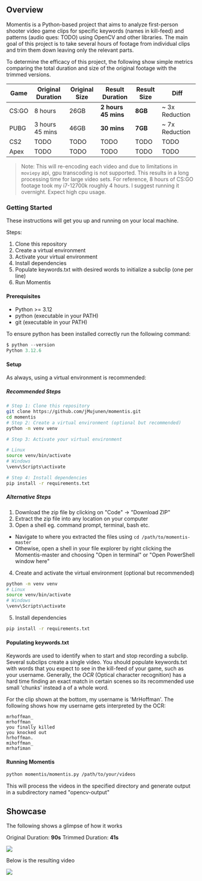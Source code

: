 ## Overview

Momentis is a Python-based project that aims to analyze first-person shooter video game
clips for specific keywords (names in kill-feed) and patterns (audio ques: TODO) using OpenCV and other libraries.
The main goal of this project is to take several hours of footage from individual clips
and trim them down leaving only the relevant parts.

To determine the efficacy of this project, the following show simple metrics comparing
the total duration and size of the original footage with the trimmed versions.

| Game  | Original Duration | Original Size | Result Duration     | Result Size | Diff           |
| ----- | ----------------- | ------------- | ------------------- | ----------- | -------------- |
| CS:GO | 8 hours           | 26GB          | **2 hours 45 mins** | **8GB**     | ~ 3x Reduction |
| PUBG  | 3 hours 45 mins   | 46GB          | **30 mins**         | **7GB**     | ~ 7x Reduction |
| CS2   | TODO              | TODO          | TODO                | TODO        | TODO           |
| Apex  | TODO              | TODO          | TODO                | TODO        | TODO           |

> Note: This will re-encoding each video and due to limitations in `moviepy` api, gpu transcoding is not supported.
> This results in a long processing time for large video sets.
> For reference, 8 hours of CS:GO footage took my i7-12700k roughly 4 hours. I suggest running it overnight. Expect high cpu usage.

### Getting Started

These instructions will get you up and running on your local machine.

Steps:

1. Clone this repository
2. Create a virtual environment
3. Activate your virtual environment
4. Install dependencies
5. Populate keywords.txt with desired words to initialize a subclip (one per line)
6. Run Momentis

#### Prerequisites

- Python >= 3.12
- python (executable in your PATH)
- git (executable in your PATH)

To ensure python has been installed correctly run the following command:

```python
$ python --version
Python 3.12.6
```

#### Setup

As always, using a virtual environment is recommended:

##### Recommended Steps

```bash
# Step 1: Clone this repository
git clone https://github.com/jMujunen/momentis.git
cd momentis
# Step 2: Create a virtual environment (optional but recommended)
python -m venv venv

# Step 3: Activate your virtual environment

# Linux
source venv/bin/activate
# Windows
\venv\Scripts\activate

# Step 4: Install dependencies
pip install -r requirements.txt
```

##### Alternative Steps

1. Download the zip file by clicking on "Code" -> "Download ZIP"
2. Extract the zip file into any location on your computer
3. Open a shell eg. command prompt, terminal, bash etc.

- Navigate to where you extracted the files using `cd /path/to/momentis-master`
- Othewise, open a shell in your file explorer by right clicking the Momentis-master
  and choosing "Open in terminal" or "Open PowerShell window here"

4. Create and activate the virtual environment (optional but recommended)

```bash
python -m venv venv
# Linux
source venv/bin/activate
# Windows
\venv\Scripts\activate
```

5. Install dependencies

```bash
pip install -r requirements.txt
```

#### Populating keywords.txt

Keywords are used to identify when to start and stop recording a subclip. Several subclips create a single video. You should populate keywords.txt with words that you expect to see in the kill-feed of your game, such as your username.
Generally, the _OCR_ (Optical character recognition) has a hard time finding an exact match in certain scenes so its recommended use small 'chunks' instead a of a whole word.

For the clip shown at the bottom, my username is 'MrHoffman'. The following shows how my username gets interpreted by the OCR:

```text
mrhoffman_
mrhoffman_
you finally killed
you knocked out
hrhoffman.
mihoffman_
mrhafiman
```

#### Running Momentis

```bash
python momentis/momentis.py /path/to/your/videos
```

This will process the videos in the specified directory and generate output in a subdirectory named "opencv-output"

## Showcase

The following shows a glimpse of how it works

Original Duration: **90s**
Trimmed Duration: **41s**

![](./assets/example_intput.gif)

Below is the resulting video

![](./assets/_example.gif)
